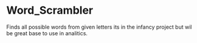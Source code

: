 # Word_Scrambler
Finds all possible words from given letters its in the infancy project but wil be great base to use in analitics.
